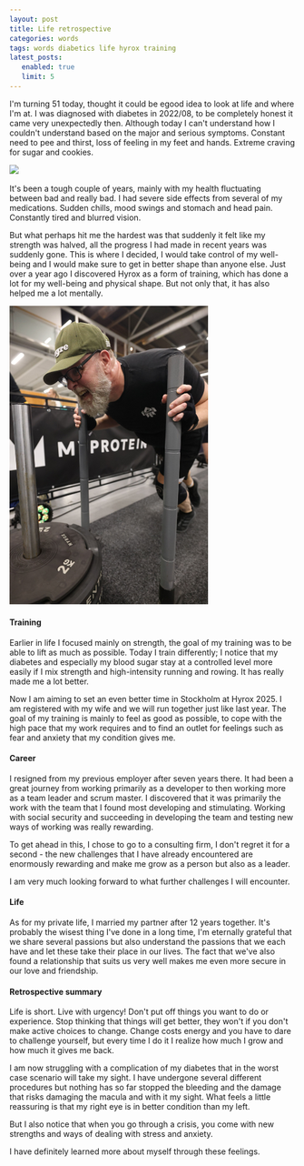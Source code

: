 ```yaml
---
layout: post
title: Life retrospective
categories: words
tags: words diabetics life hyrox training
latest_posts:
   enabled: true
   limit: 5
---
```


I'm turning 51 today, thought it could be egood idea to look at life and where I'm at. I was diagnosed with diabetes in 2022/08, to be completely honest it came very unexpectedly then. Although today I can't understand how I couldn't understand based on the major and serious symptoms. Constant need to pee and thirst, loss of feeling in my feet and hands. Extreme craving for sugar and cookies.

<img width="350" class="rounded mx-auto d-block" src="/assets/img/retrospective_a.JPEG">

It's been a tough couple of years, mainly with my health fluctuating between bad and really bad. I had severe side effects from several of my medications. Sudden chills, mood swings and stomach and head pain. Constantly tired and blurred vision.

But what perhaps hit me the hardest was that suddenly it felt like my strength was halved, all the progress I had made in recent years was suddenly gone. This is where I decided, I would take control of my well-being and I would make sure to get in better shape than anyone else. Just over a year ago I discovered Hyrox as a form of training, which has done a lot for my well-being and physical shape. But not only that, it has also helped me a lot mentally.

<img width="350" class="rounded mx-auto d-block" src="/assets/img/retrospective_b.JPEG">

#### Training
Earlier in life I focused mainly on strength, the goal of my training was to be able to lift as much as possible. Today I train differently; I notice that my diabetes and especially my blood sugar stay at a controlled level more easily if I mix strength and high-intensity running and rowing. It has really made me a lot better.

Now I am aiming to set an even better time in Stockholm at Hyrox 2025. I am registered with my wife and we will run together just like last year. The goal of my training is mainly to feel as good as possible, to cope with the high pace that my work requires and to find an outlet for feelings such as fear and anxiety that my condition gives me.


#### Career
I resigned from my previous employer after seven years there. It had been a great journey from working primarily as a developer to then working more as a team leader and scrum master. I discovered that it was primarily the work with the team that I found most developing and stimulating. Working with social security and succeeding in developing the team and testing new ways of working was really rewarding.

To get ahead in this, I chose to go to a consulting firm, I don't regret it for a second - the new challenges that I have already encountered are enormously rewarding and make me grow as a person but also as a leader.

I am very much looking forward to what further challenges I will encounter.

#### Life
As for my private life, I married my partner after 12 years together. It's probably the wisest thing I've done in a long time, I'm eternally grateful that we share several passions but also understand the passions that we each have and let these take their place in our lives. The fact that we've also found a relationship that suits us very well makes me even more secure in our love and friendship.


#### Retrospective summary
Life is short. Live with urgency! Don't put off things you want to do or experience. Stop thinking that things will get better, they won't if you don't make active choices to change. Change costs energy and you have to dare to challenge yourself, but every time I do it I realize how much I grow and how much it gives me back.

I am now struggling with a complication of my diabetes that in the worst case scenario will take my sight. I have undergone several different procedures but nothing has so far stopped the bleeding and the damage that risks damaging the macula and with it my sight. What feels a little reassuring is that my right eye is in better condition than my left.

But I also notice that when you go through a crisis, you come with new strengths and ways of dealing with stress and anxiety.

I have definitely learned more about myself through these feelings.
